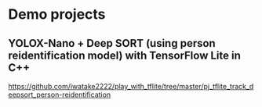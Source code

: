 # Demo projects

## YOLOX-Nano + Deep SORT (using person reidentification model) with TensorFlow Lite in C++
https://github.com/iwatake2222/play_with_tflite/tree/master/pj_tflite_track_deepsort_person-reidentification
